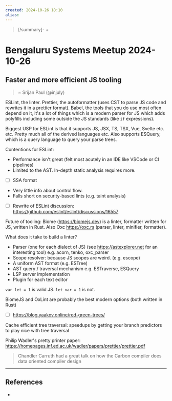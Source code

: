 ```yaml
---
created: 2024-10-26 18:10
alias: 
---
```

> [!summary]-
> + 

# Bengaluru Systems Meetup 2024-10-26

## Faster and more efficient JS tooling

> ~ Srijan Paul (@injuly)

ESLint, the linter. Prettier, the autoformatter (uses CST to parse JS code and rewrites it in a prettier format). Babel, the tools that you do use most often depend on it, it's a lot of things which is a modern parser for JS which adds polyfills including some outside the JS standards (like `if` expressions).

Biggest USP for ESLint is that it supports JS, JSX, TS, TSX, Vue, Svelte etc. etc. Pretty much all of the derived languages etc. Also supports ESQuery, which is a query language to query your parse trees.

Contentions for ESLint:
+ Performance isn't great (felt most acutely in an IDE like VSCode or CI pipelines)
+ Limited to the AST. In-depth static analysis requires more.
+ [ ] SSA format
+ Very little info about control flow.
+ Falls short on security-based lints (e.g. taint analysis)

+ [ ] Rewrite of ESLint discussion: https://github.com/eslint/eslint/discussions/16557

Future of tooling: Biome (https://biomejs.dev) is a linter, formatter written for JS, written in Rust. Also Oxc https://oxc.rs (parser, linter, minifier, formatter).

What does it take to build a linter?
+ Parser (one for each dialect of JS) (see https://astexplorer.net for an interesting tool) e.g. acorn, tenko, oxc_parser
+ Scope resolver: because JS scopes are weird. (e.g. escope)
+ A uniform AST format (e.g. ESTree)
+ AST query / traversal mechanism e.g. ESTraverse, ESQuery
+ LSP server implementation
+ Plugin for each text editor

`var let = 1` is valid JS. `let var = 1` is not.

BiomeJS and OxLint are probably the best modern options (both written in Rust)

+ [ ] https://blog.yaakov.online/red-green-trees/

Cache efficient tree traversal: speedups by getting your branch predictors to play nice with tree traversal

Philip Wadler's pretty printer paper: https://homepages.inf.ed.ac.uk/wadler/papers/prettier/prettier.pdf

> Chandler Carruth had a great talk on how the Carbon compiler does data oriented compiler design



----

## References
+ 
